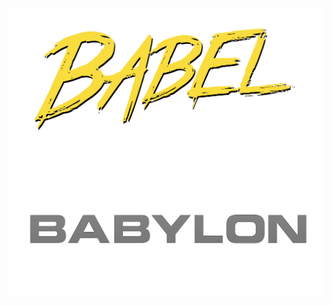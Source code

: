 <div align="center">
  <img src="babel.png" width="546">
</div>

<div align="center">
  <img src="babylon.png" width="546">
</div>
